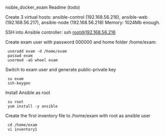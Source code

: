 nsible_docker_exam Readme (todo)

Create 3 virtual hosts: ansible-control (192.168.56.216), ansible-web (192.168.56.217), ansible-node (192.168.56.218)
Memory: 1024Mb enough.

SSH into Ansible controller: 
     ssh root@192.168.56.216
     
Create exam user with password 000000 and home folder /home/exam:
    
     useradd exam -d /home/exam
     passwd exam
     usermod -aG wheel exam
     
Switch to exam user and generate public-private key
     
     su exam
     ssh-keygen
     
Install Ansible as root

     su root
     yum install -y ansible
     
Create the first inventory file to /home/exam with root as ansible user

     cd /home/exam
     vi inventory1
